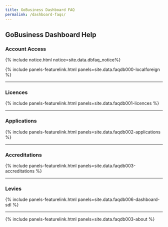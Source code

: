 ```yaml
---
title: GoBusiness Dashboard FAQ
permalink: /dashboard-faqs/
---
```


## GoBusiness Dashboard Help

### Account Access

{% include notice.html notice=site.data.dbfaq_notice%} 

{% include panels-featurelink.html panels=site.data.faqdb000-localforeign %}

----

### Licences

{% include panels-featurelink.html panels=site.data.faqdb001-licences %}

----
### Applications

{% include panels-featurelink.html panels=site.data.faqdb002-applications %}

----

### Accreditations

{% include panels-featurelink.html panels=site.data.faqdb003-accreditations %}

----

### Levies

{% include panels-featurelink.html panels=site.data.faqdb006-dashboard-sdl %}

----

{% include panels-featurelink.html panels=site.data.faqdb003-about %}
